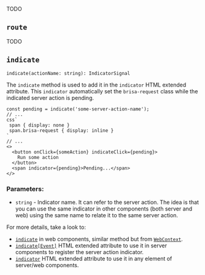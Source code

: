 TODO

## `route`

TODO

## `indicate`

`indicate(actionName: string): IndicatorSignal`

The `indicate` method is used to add it in the `indicator` HTML extended attribute. This `indicator` automatically set the `brisa-request` class while the indicated server action is pending.

```tsx
const pending = indicate('some-server-action-name');
// ...
css`
 span { display: none }
 span.brisa-request { display: inline }
`
// ...
<>
  <button onClick={someAction} indicateClick={pending}>
    Run some action
  </button>
  <span indicator={pending}>Pending...</span>
</>
```

### Parameters:

- `string` - Indicator name. It can refer to the server action. The idea is that you can use the same indicator in other components (both server and web) using the same name to relate it to the same server action.

For more details, take a look to:

- [`indicate`](/docs/building-your-application/data-fetching/web-context#indicate) in web components, similar method but from [`WebContext`](/docs/building-your-application/data-fetching/web-context).
- [`indicate[Event]`](/docs/api-reference/extended-html-attributes/indicateEvent) HTML extended attribute to use it in server components to register the server action indicator.
- [`indicator`](/docs/api-reference/extended-html-attributes/indicator) HTML extended attribute to use it in any element of server/web components.
